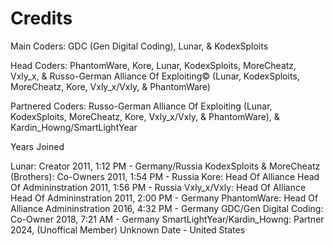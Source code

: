 # Credits #

Main Coders: GDC (Gen Digital Coding), Lunar, & KodexSploits

Head Coders: PhantomWare, Kore, Lunar, KodexSploits, MoreCheatz, Vxly_x, & Russo-German Alliance Of Exploiting© (Lunar, KodexSploits, MoreCheatz, Kore, Vxly_x/Vxly, & PhantomWare)

Partnered Coders: Russo-German Alliance Of Exploiting (Lunar, KodexSploits, MoreCheatz, Kore, Vxly_x/Vxly, & PhantomWare), & Kardin_Howng/SmartLightYear



Years Joined

Lunar: Creator 2011, 1:12 PM - Germany/Russia
KodexSploits & MoreCheatz (Brothers): Co-Owners 2011, 1:54 PM - Russia
Kore: Head Of Alliance Head Of Admininstration 2011, 1:56 PM - Russia
Vxly_x/Vxly: Head Of Alliance Head Of Admininstration 2011, 2:00 PM - Germany
PhantomWare: Head Of Alliance Admininstration 2016, 4:32 PM - Germany
GDC/Gen Digital Coding: Co-Owner 2018, 7:21 AM - Germany
SmartLightYear/Kardin_Howng: Partner 2024, (Unoffical Member) Unknown Date - United States
